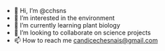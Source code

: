 - 👋 Hi, I’m @cchsns
- 👀 I’m interested in the environment
- 🌱 I’m currently learning plant biology
- 💞️ I’m looking to collaborate on science projects
- 📫 How to reach me candicechesnais@gmail.com

<!---
cchsns/cchsns is a ✨ special ✨ repository because its `README.md` (this file) appears on your GitHub profile.
You can click the Preview link to take a look at your changes.
--->
